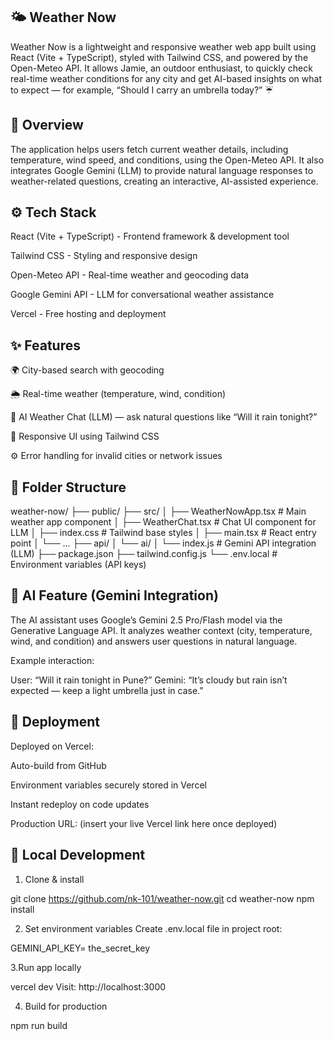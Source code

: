 ## 🌤️ Weather Now

Weather Now is a lightweight and responsive weather web app built using React (Vite + TypeScript), styled with Tailwind CSS, and powered by the Open-Meteo API. It allows Jamie, an outdoor enthusiast, to quickly check real-time weather conditions for any city and get AI-based insights on what to expect — for example, “Should I carry an umbrella today?” ☔

## 🧠 Overview

The application helps users fetch current weather details, including temperature, wind speed, and conditions, using the Open-Meteo API.
It also integrates Google Gemini (LLM) to provide natural language responses to weather-related questions, creating an interactive, AI-assisted experience.

## ⚙️ Tech Stack

React (Vite + TypeScript) - Frontend framework & development tool

Tailwind CSS - Styling and responsive design

Open-Meteo API - Real-time weather and geocoding data

Google Gemini API - LLM for conversational weather assistance

Vercel - Free hosting and deployment

## ✨ Features

🌍 City-based search with geocoding

🌦️ Real-time weather (temperature, wind, condition)

💬 AI Weather Chat (LLM) — ask natural questions like “Will it rain tonight?”

📱 Responsive UI using Tailwind CSS

⚙️ Error handling for invalid cities or network issues

## 📁 Folder Structure

weather-now/
├── public/
├── src/
│ ├── WeatherNowApp.tsx # Main weather app component
│ ├── WeatherChat.tsx # Chat UI component for LLM
│ ├── index.css # Tailwind base styles
│ ├── main.tsx # React entry point
│ └── ...
├── api/
│ └── ai/
│ └── index.js # Gemini API integration (LLM)
├── package.json
├── tailwind.config.js
└── .env.local # Environment variables (API keys)

## 🤖 AI Feature (Gemini Integration)

The AI assistant uses Google’s Gemini 2.5 Pro/Flash model via the Generative Language API.
It analyzes weather context (city, temperature, wind, and condition) and answers user questions in natural language.

Example interaction:

User: “Will it rain tonight in Pune?”
Gemini: “It’s cloudy but rain isn’t expected — keep a light umbrella just in case.”

## 🚀 Deployment

Deployed on Vercel:

Auto-build from GitHub

Environment variables securely stored in Vercel

Instant redeploy on code updates

Production URL: (insert your live Vercel link here once deployed)

## 🧩 Local Development

1. Clone & install

git clone https://github.com/nk-101/weather-now.git
cd weather-now
npm install

2. Set environment variables
   Create .env.local file in project root:

GEMINI_API_KEY= the_secret_key

3.Run app locally

vercel dev
Visit: http://localhost:3000

4. Build for production

npm run build
